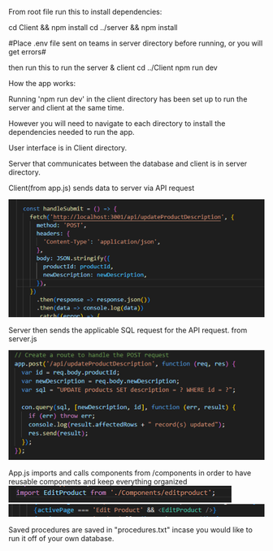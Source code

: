 From root file run this to install dependencies:

cd Client && npm install
cd ../server && npm install

#Place .env file sent on teams in server directory before running, or you will get errors#

then run this to run the server & client
cd ../Client
npm run dev


How the app works:

Running 'npm run dev' in the client directory has been set up to run the server and client at the same time.

However you will need to navigate to each directory to install the dependencies needed to run the app.

User interface is in Client directory.

Server that communicates between the database and client is in server directory.

Client(from app.js) sends data to server via API request

![alt text](image.png)


Server then sends the applicable SQL request for the API request. from server.js

![alt text](image-1.png)


App.js imports and calls components from /components in order to have reusable components and keep everything organized
![alt text](image-2.png)
![alt text](image-3.png)

Saved procedures are saved in "procedures.txt" incase you would like to run it off of your own database.